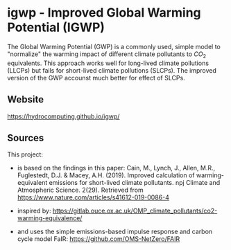 # igwp - Improved Global Warming Potential (IGWP)

The Global Warming Potential (GWP) is a commonly used, simple model to "normalize" the warming impact of different climate pollutants to $CO_2$ equivalents. This approach works well for long-lived climate pollutions (LLCPs) but fails for short-lived climate pollutions (SLCPs). The improved version of the GWP accounst much better for effect of SLCPs.

## Website

https://hydrocomputing.github.io/igwp/

## Sources

This project:

* is based on the findings in this paper: Cain, M., Lynch, J., Allen, M.R., Fuglestedt, D.J. & Macey, A.H. (2019). Improved calculation of warming- equivalent emissions for short-lived climate pollutants. npj Climate and Atmospheric Science. 2(29). Retrieved from https://www.nature.com/articles/s41612-019-0086-4

* inspired by: https://gitlab.ouce.ox.ac.uk/OMP_climate_pollutants/co2-warming-equivalence/

* and uses the simple emissions-based impulse response and carbon cycle model FaIR: https://github.com/OMS-NetZero/FAIR

